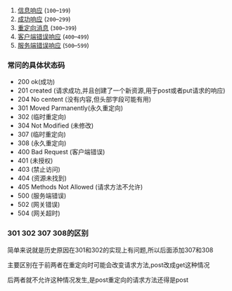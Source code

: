 1. [信息响应](https://developer.mozilla.org/zh-CN/docs/Web/HTTP/Status?qs=http#信息响应) (`100`–`199`)
2. [成功响应](https://developer.mozilla.org/zh-CN/docs/Web/HTTP/Status?qs=http#成功响应) (`200`–`299`)
3. [重定向消息](https://developer.mozilla.org/zh-CN/docs/Web/HTTP/Status?qs=http#重定向消息) (`300`–`399`)
4. [客户端错误响应](https://developer.mozilla.org/zh-CN/docs/Web/HTTP/Status?qs=http#客户端错误响应) (`400`–`499`)
5. [服务端错误响应](https://developer.mozilla.org/zh-CN/docs/Web/HTTP/Status?qs=http#服务端错误响应) (`500`–`599`)



### 常问的具体状态码

- 200 ok(成功)
- 201 created (请求成功,并且创建了一个新资源,用于post或者put请求的响应)
- 204 No centent (没有内容,但头部字段可能有用)
- 301 Moved Parmanently(永久重定向)
- 302 (临时重定向)
- 304 Not Modified (未修改)
- 307 (临时重定向)
- 308 (永久重定向)
- 400 Bad Request (客户端错误)
- 401 (未授权)
- 403 (禁止访问)
- 404 (资源未找到)
- 405 Methods Not Allowed (请求方法不允许)
- 500 (服务端错误)
- 502  (网关错误)
- 504 (网关超时)



### 301 302 307 308的区别

简单来说就是历史原因在301和302的实现上有问题,所以后面添加307和308

主要区别在于前两者在重定向时可能会改变请求方法,post改成get这种情况

后两者就不允许这种情况发生,是post重定向的请求方法还得是post